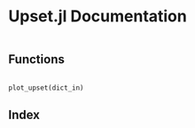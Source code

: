 # Upset.jl Documentation

```@contents
```

## Functions

```@docs

plot_upset(dict_in)
```

## Index

```@index
```
